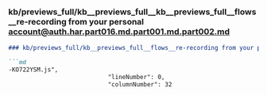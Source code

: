 ### kb/previews_full/kb__previews_full__kb__previews_full__flows__re-recording from your personal account@auth.har.part016.md.part001.md.part002.md

```md
### kb/previews_full/kb__previews_full__flows__re-recording from your personal account@auth.har.part016.md.part001.md (part 002)

```md
-KO722YSM.js",
                            "lineNumber": 0,
                            "columnNumber": 32
```

```

```
